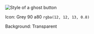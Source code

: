 ![Style of a ghost button](../images/buttons/button-ghost.svg)

Icon: Grey 90 a80 `rgba(12, 12, 13, 0.8)`

Background: Transparent
